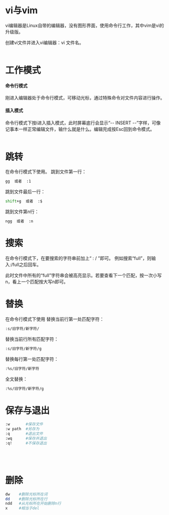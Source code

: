 # vi与vim
vi编辑器是Linux自带的编辑器，没有图形界面，使用命令行工作，其中vim是vi的升级版。

创建vi文件并进入vi编辑器：vi 文件名。
<br/><br/>

# 工作模式
#### 命令行模式
刚进入编辑器处于命令行模式，可移动光标，通过特殊命令对文件内容进行操作。


#### 插入模式
命令行模式下按i进入插入模式，此时屏幕底行会显示“-- INSERT --”字样，可像记事本一样正常编辑文件，输什么就是什么。编辑完成按Esc回到命令模式。
<br/><br/>


# 跳转
在命令行模式下使用。
跳到文件第一行：
```bash
gg  或者  :1
```
跳到文件最后一行：
```bash
shift+g  或者  :$
```
跳到文件第n行：
```bash
ngg  或者  :n
```
# 搜索
在命令行模式下，在要搜索的字符串前加上“ : / ”即可。 例如搜索“full”，则输入:/full之后回车。

此时文件中所有的“full”字符串会被高亮显示。若要查看下一个匹配，按一次小写n，看上一个匹配按大写n即可。
# 替换
在命令行模式下使用
替换当前行第一处匹配字符：
```bash
:s/旧字符/新字符/
```
替换当前行所有匹配字符：
```bash
:s/旧字符/新字符/g   
```
替换每行第一处匹配字符：
```bash
:%s/旧字符/新字符
```
全文替换：
```bash
:%s/旧字符/新字符/g
```

# 保存与退出
```bash
:w       #保存文件
:w path  #另存为
:q       #退出文件
:wq      #保存并退出
:q!      #不保存退出
```
<br/><br/>

# 删除
```bash
dw    #删除光标所在词
dd    #删除光标所在行
ndd   #从光标所在开始删除n行
x     #相当于del
```
